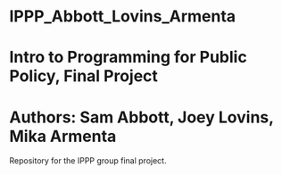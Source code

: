 # IPPP_Abbott_Lovins_Armenta
# Intro to Programming for Public Policy, Final Project
# Authors: Sam Abbott, Joey Lovins, Mika Armenta

Repository for the IPPP group final project.
